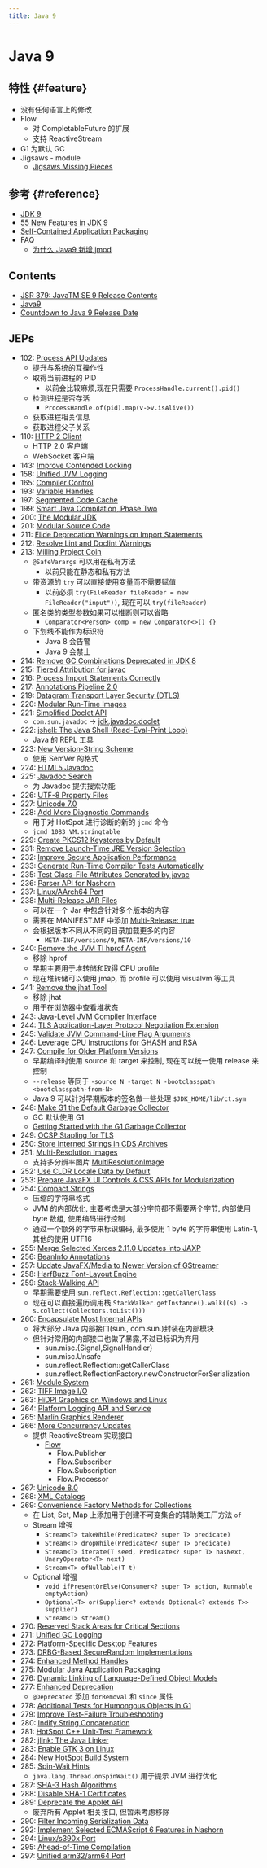 ```yaml
---
title: Java 9
---
```


# Java 9

## 特性 {#feature}

- 没有任何语言上的修改
- Flow
  - 对 CompletableFuture 的扩展
  - 支持 ReactiveStream
- G1 为默认 GC
- Jigsaws - module
  - [Jigsaws Missing Pieces](http://wildfly.org/news/2016/12/12/Jigsaws-Missing-Pieces/)

## 参考 {#reference}

- [JDK 9](http://openjdk.java.net/projects/jdk9/)
- [55 New Features in JDK 9](https://www.slideshare.net/SimonRitter/55-new-features-in-jdk-9)
- [Self-Contained Application Packaging](https://docs.oracle.com/javase/9/deploy/self-contained-application-packaging.htm#JSDPG583)
- FAQ
  - [为什么 Java9 新增 jmod](https://stackoverflow.com/questions/44732915)

## Contents

- [JSR 379: JavaTM SE 9 Release Contents](https://jcp.org/en/jsr/detail?id=379)
- [Java9](http://openjdk.java.net/projects/jdk9/)
- [Countdown to Java 9 Release Date](http://www.java9countdown.xyz/)

## JEPs

- 102: [Process API Updates](http://openjdk.java.net/jeps/102)
  - 提升与系统的互操作性
  - 取得当前进程的 PID
    - 以前会比较麻烦,现在只需要 `ProcessHandle.current().pid()`
  - 检测进程是否存活
    - `ProcessHandle.of(pid).map(v->v.isAlive())`
  - 获取进程相关信息
  - 获取进程父子关系
- 110: [HTTP 2 Client](http://openjdk.java.net/jeps/110)
  - HTTP 2.0 客户端
  - WebSocket 客户端
- 143: [Improve Contended Locking](http://openjdk.java.net/jeps/143)
- 158: [Unified JVM Logging](http://openjdk.java.net/jeps/158)
- 165: [Compiler Control](http://openjdk.java.net/jeps/165)
- 193: [Variable Handles](http://openjdk.java.net/jeps/193)
- 197: [Segmented Code Cache](http://openjdk.java.net/jeps/197)
- 199: [Smart Java Compilation, Phase Two](http://openjdk.java.net/jeps/199)
- 200: [The Modular JDK](http://openjdk.java.net/jeps/200)
- 201: [Modular Source Code](http://openjdk.java.net/jeps/201)
- 211: [Elide Deprecation Warnings on Import Statements](http://openjdk.java.net/jeps/211)
- 212: [Resolve Lint and Doclint Warnings](http://openjdk.java.net/jeps/212)
- 213: [Milling Project Coin](http://openjdk.java.net/jeps/213)
  - `@SafeVarargs` 可以用在私有方法
    - 以前只能在静态和私有方法
  - 带资源的 `try` 可以直接使用变量而不需要赋值
    - 以前必须 `try(FileReader fileReader = new FileReader("input"))`, 现在可以 `try(fileReader)`
  - 匿名类的类型参数如果可以推断则可以省略
    - `Comparator<Person> comp = new Comparator<>() {}`
  - 下划线不能作为标识符
    - Java 8 会告警
    - Java 9 会禁止
- 214: [Remove GC Combinations Deprecated in JDK 8](http://openjdk.java.net/jeps/214)
- 215: [Tiered Attribution for javac](http://openjdk.java.net/jeps/215)
- 216: [Process Import Statements Correctly](http://openjdk.java.net/jeps/216)
- 217: [Annotations Pipeline 2.0](http://openjdk.java.net/jeps/217)
- 219: [Datagram Transport Layer Security (DTLS)](http://openjdk.java.net/jeps/219)
- 220: [Modular Run-Time Images](http://openjdk.java.net/jeps/220)
- 221: [Simplified Doclet API](http://openjdk.java.net/jeps/221)
  - `com.sun.javadoc` -> [jdk.javadoc.doclet](http://download.java.net/java/jdk9/docs/jdk/api/javadoc/doclet/jdk/javadoc/doclet/package-summary.html)
- 222: [jshell: The Java Shell (Read-Eval-Print Loop)](http://openjdk.java.net/jeps/222)
  - Java 的 REPL 工具
- 223: [New Version-String Scheme](http://openjdk.java.net/jeps/223)
  - 使用 SemVer 的格式
- 224: [HTML5 Javadoc](http://openjdk.java.net/jeps/224)
- 225: [Javadoc Search](http://openjdk.java.net/jeps/225)
  - 为 Javadoc 提供搜索功能
- 226: [UTF-8 Property Files](http://openjdk.java.net/jeps/226)
- 227: [Unicode 7.0](http://openjdk.java.net/jeps/227)
- 228: [Add More Diagnostic Commands](http://openjdk.java.net/jeps/228)
  - 用于对 HotSpot 进行诊断的新的 `jcmd` 命令
  - `jcmd 1083 VM.stringtable`
- 229: [Create PKCS12 Keystores by Default](http://openjdk.java.net/jeps/229)
- 231: [Remove Launch-Time JRE Version Selection](http://openjdk.java.net/jeps/231)
- 232: [Improve Secure Application Performance](http://openjdk.java.net/jeps/232)
- 233: [Generate Run-Time Compiler Tests Automatically](http://openjdk.java.net/jeps/233)
- 235: [Test Class-File Attributes Generated by javac](http://openjdk.java.net/jeps/235)
- 236: [Parser API for Nashorn](http://openjdk.java.net/jeps/236)
- 237: [Linux/AArch64 Port](http://openjdk.java.net/jeps/237)
- 238: [Multi-Release JAR Files](http://openjdk.java.net/jeps/238)
  - 可以在一个 Jar 中包含针对多个版本的内容
  - 需要在 MANIFEST.MF 中添加 [Multi-Release: true](http://download.java.net/java/jdk9/docs/api/java/util/jar/Attributes.Name.html#MULTI_RELEASE)
  - 会根据版本不同从不同的目录加载更多的内容
    - `META-INF/versions/9`, `META-INF/versions/10`
- 240: [Remove the JVM TI hprof Agent](http://openjdk.java.net/jeps/240)
  - 移除 hprof
  - 早期主要用于堆转储和取得 CPU profile
  - 现在堆转储可以使用 jmap, 而 profile 可以使用 visualvm 等工具
- 241: [Remove the jhat Tool](http://openjdk.java.net/jeps/241)
  - 移除 jhat
  - 用于在浏览器中查看堆状态
- 243: [Java-Level JVM Compiler Interface](http://openjdk.java.net/jeps/243)
- 244: [TLS Application-Layer Protocol Negotiation Extension](http://openjdk.java.net/jeps/244)
- 245: [Validate JVM Command-Line Flag Arguments](http://openjdk.java.net/jeps/245)
- 246: [Leverage CPU Instructions for GHASH and RSA](http://openjdk.java.net/jeps/246)
- 247: [Compile for Older Platform Versions](http://openjdk.java.net/jeps/247)
  - 早期编译时使用 source 和 target 来控制, 现在可以统一使用 release 来控制
  - `--release` 等同于 `-source N -target N -bootclasspath <bootclasspath-from-N>`
  - Java 9 可以针对早期版本的签名做一些处理 `$JDK_HOME/lib/ct.sym`
- 248: [Make G1 the Default Garbage Collector](http://openjdk.java.net/jeps/248)
  - GC 默认使用 G1
  - [Getting Started with the G1 Garbage Collector](http://www.oracle.com/technetwork/tutorials/tutorials-1876574.html)
- 249: [OCSP Stapling for TLS](http://openjdk.java.net/jeps/249)
- 250: [Store Interned Strings in CDS Archives](http://openjdk.java.net/jeps/250)
- 251: [Multi-Resolution Images](http://openjdk.java.net/jeps/251)
  - 支持多分辨率图片 [MultiResolutionImage](http://download.java.net/java/jdk9/docs/api/java/awt/image/MultiResolutionImage.html)
- 252: [Use CLDR Locale Data by Default](http://openjdk.java.net/jeps/252)
- 253: [Prepare JavaFX UI Controls & CSS APIs for Modularization](http://openjdk.java.net/jeps/253)
- 254: [Compact Strings](http://openjdk.java.net/jeps/254)
  - 压缩的字符串格式
  - JVM 的内部优化, 主要考虑是大部分字符都不需要两个字节, 内部使用 byte 数组, 使用编码进行控制.
  - 通过一个额外的字节来标识编码, 最多使用 1 byte 的字符串使用 Latin-1, 其他的使用 UTF16
- 255: [Merge Selected Xerces 2.11.0 Updates into JAXP](http://openjdk.java.net/jeps/255)
- 256: [BeanInfo Annotations](http://openjdk.java.net/jeps/256)
- 257: [Update JavaFX/Media to Newer Version of GStreamer](http://openjdk.java.net/jeps/257)
- 258: [HarfBuzz Font-Layout Engine](http://openjdk.java.net/jeps/258)
- 259: [Stack-Walking API](http://openjdk.java.net/jeps/259)
  - 早期需要使用 `sun.reflect.Reflection::getCallerClass`
  - 现在可以直接遍历调用栈 `StackWalker.getInstance().walk((s) -> s.collect(Collectors.toList()))`
- 260: [Encapsulate Most Internal APIs](http://openjdk.java.net/jeps/260)
  - 将大部分 Java 内部接口(sun., com.sun.)封装在内部模块
  - 但针对常用的内部接口也做了暴露,不过已标识为弃用
    - sun.misc.{Signal,SignalHandler}
    - sun.misc.Unsafe
    - sun.reflect.Reflection::getCallerClass
    - sun.reflect.ReflectionFactory.newConstructorForSerialization
- 261: [Module System](http://openjdk.java.net/jeps/261)
- 262: [TIFF Image I/O](http://openjdk.java.net/jeps/262)
- 263: [HiDPI Graphics on Windows and Linux](http://openjdk.java.net/jeps/263)
- 264: [Platform Logging API and Service](http://openjdk.java.net/jeps/264)
- 265: [Marlin Graphics Renderer](http://openjdk.java.net/jeps/265)
- 266: [More Concurrency Updates](http://openjdk.java.net/jeps/266)
  - 提供 ReactiveStream 实现接口
    - [Flow](http://download.java.net/java/jdk9/docs/api/java/util/concurrent/Flow.html)
      - Flow.Publisher
      - Flow.Subscriber
      - Flow.Subscription
      - Flow.Processor
- 267: [Unicode 8.0](http://openjdk.java.net/jeps/267)
- 268: [XML Catalogs](http://openjdk.java.net/jeps/268)
- 269: [Convenience Factory Methods for Collections](http://openjdk.java.net/jeps/269)
  - 在 List, Set, Map 上添加用于创建不可变集合的辅助类工厂方法 `of`
  - Stream 增强
    - `Stream<T> takeWhile(Predicate<? super T> predicate)`
    - `Stream<T> dropWhile(Predicate<? super T> predicate)`
    - `Stream<T> iterate(T seed, Predicate<? super T> hasNext, UnaryOperator<T> next)`
    - `Stream<T> ofNullable(T t)`
  - Optional 增强
    - `void ifPresentOrElse(Consumer<? super T> action, Runnable emptyAction)`
    - `Optional<T> or(Supplier<? extends Optional<? extends T>> supplier)`
    - `Stream<T> stream()`
- 270: [Reserved Stack Areas for Critical Sections](http://openjdk.java.net/jeps/270)
- 271: [Unified GC Logging](http://openjdk.java.net/jeps/271)
- 272: [Platform-Specific Desktop Features](http://openjdk.java.net/jeps/272)
- 273: [DRBG-Based SecureRandom Implementations](http://openjdk.java.net/jeps/273)
- 274: [Enhanced Method Handles](http://openjdk.java.net/jeps/274)
- 275: [Modular Java Application Packaging](http://openjdk.java.net/jeps/275)
- 276: [Dynamic Linking of Language-Defined Object Models](http://openjdk.java.net/jeps/276)
- 277: [Enhanced Deprecation](http://openjdk.java.net/jeps/277)
  - `@Deprecated` 添加 `forRemoval` 和 `since` 属性
- 278: [Additional Tests for Humongous Objects in G1](http://openjdk.java.net/jeps/278)
- 279: [Improve Test-Failure Troubleshooting](http://openjdk.java.net/jeps/279)
- 280: [Indify String Concatenation](http://openjdk.java.net/jeps/280)
- 281: [HotSpot C++ Unit-Test Framework](http://openjdk.java.net/jeps/281)
- 282: [jlink: The Java Linker](http://openjdk.java.net/jeps/282)
- 283: [Enable GTK 3 on Linux](http://openjdk.java.net/jeps/283)
- 284: [New HotSpot Build System](http://openjdk.java.net/jeps/284)
- 285: [Spin-Wait Hints](http://openjdk.java.net/jeps/285)
  - `java.lang.Thread.onSpinWait()` 用于提示 JVM 进行优化
- 287: [SHA-3 Hash Algorithms](http://openjdk.java.net/jeps/287)
- 288: [Disable SHA-1 Certificates](http://openjdk.java.net/jeps/288)
- 289: [Deprecate the Applet API](http://openjdk.java.net/jeps/289)
  - 废弃所有 Applet 相关接口, 但暂未考虑移除
- 290: [Filter Incoming Serialization Data](http://openjdk.java.net/jeps/290)
- 292: [Implement Selected ECMAScript 6 Features in Nashorn](http://openjdk.java.net/jeps/292)
- 294: [Linux/s390x Port](http://openjdk.java.net/jeps/294)
- 295: [Ahead-of-Time Compilation](http://openjdk.java.net/jeps/295)
- 297: [Unified arm32/arm64 Port](http://openjdk.java.net/jeps/297)
